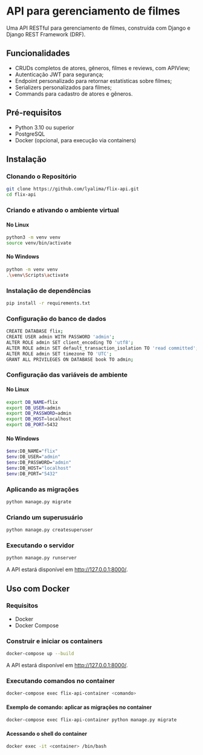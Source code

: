 # API para gerenciamento de filmes

Uma API RESTful para gerenciamento de filmes, construída com Django e Django REST Framework (DRF).

## Funcionalidades

- CRUDs completos de atores, gêneros, filmes e reviews, com APIView;
- Autenticação JWT para segurança;
- Endpoint personalizado para retornar estatísticas sobre filmes;
- Serializers personalizados para filmes;
- Commands para cadastro de atores e gêneros.

## Pré-requisitos

- Python 3.10 ou superior
- PostgreSQL
- Docker (opcional, para execução via containers)

## Instalação

### Clonando o Repositório

```bash
git clone https://github.com/lyalima/flix-api.git
cd flix-api
```

### Criando e ativando o ambiente virtual 

#### No Linux

```bash
python3 -m venv venv
source venv/bin/activate
```

#### No Windows

```bash
python -m venv venv
.\venv\Scripts\activate
```

### Instalação de dependências 

```bash
pip install -r requirements.txt
```

### Configuração do banco de dados

```bash
CREATE DATABASE flix;
CREATE USER admin WITH PASSWORD 'admin';
ALTER ROLE admin SET client_encoding TO 'utf8';
ALTER ROLE admin SET default_transaction_isolation TO 'read committed';
ALTER ROLE admin SET timezone TO 'UTC';
GRANT ALL PRIVILEGES ON DATABASE book TO admin;
```

### Configuração das variáveis de ambiente

#### No Linux

```bash
export DB_NAME=flix
export DB_USER=admin
export DB_PASSWORD=admin
export DB_HOST=localhost
export DB_PORT=5432
```

#### No Windows

```bash
$env:DB_NAME="flix"
$env:DB_USER="admin"
$env:DB_PASSWORD="admin"
$env:DB_HOST="localhost"
$env:DB_PORT="5432"
```

### Aplicando as migrações

```bash
python manage.py migrate
```

### Criando um superusuário

```bash
python manage.py createsuperuser
```

### Executando o servidor

```bash
python manage.py runserver
```

A API estará disponível em http://127.0.0.1:8000/.

## Uso com Docker

### Requisitos 

- Docker 
- Docker Compose

### Construir e iniciar os containers

```bash
docker-compose up --build
```

A API estará disponível em http://127.0.0.1:8000/.

### Executando comandos no container

```bash
docker-compose exec flix-api-container <comando>
```

#### Exemplo de comando: aplicar as migrações no container

```bash
docker-compose exec flix-api-container python manage.py migrate
```

#### Acessando o shell do container

```bash
docker exec -it <container> /bin/bash
```

